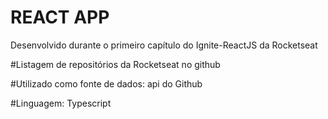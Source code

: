 # REACT APP
Desenvolvido durante o primeiro capítulo do Ignite-ReactJS da Rocketseat

#Listagem de repositórios da Rocketseat no github

#Utilizado como fonte de dados: api do Github 

#Linguagem: Typescript
